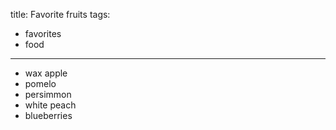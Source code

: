 title: Favorite fruits
tags:
- favorites
- food
---

- wax apple
- pomelo
- persimmon
- white peach
- blueberries
